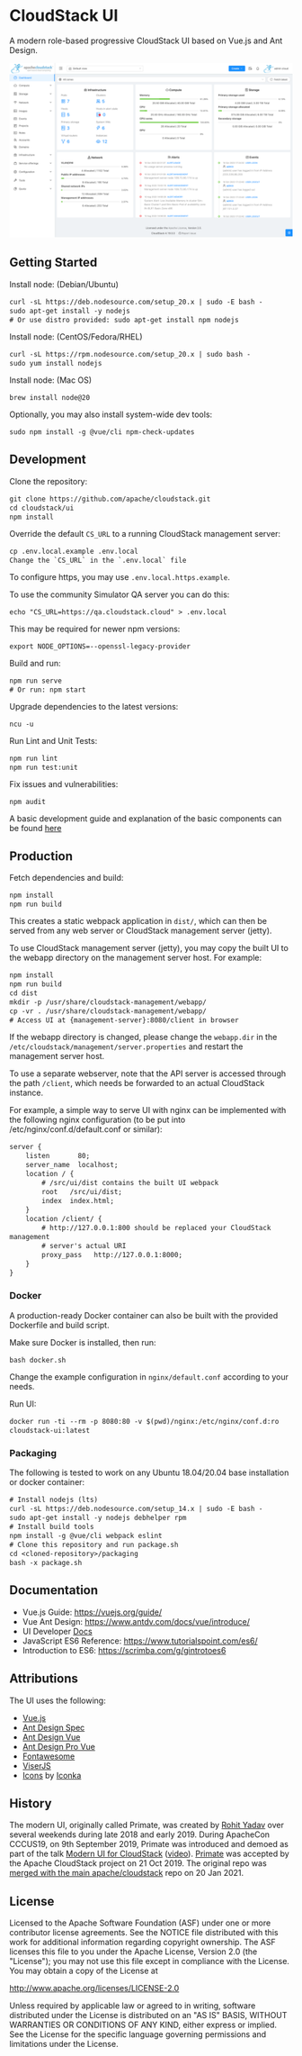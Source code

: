 <!--
 Licensed to the Apache Software Foundation (ASF) under one
 or more contributor license agreements.  See the NOTICE file
 distributed with this work for additional information
 regarding copyright ownership.  The ASF licenses this file
 to you under the Apache License, Version 2.0 (the
 "License"); you may not use this file except in compliance
 with the License.  You may obtain a copy of the License at

   http://www.apache.org/licenses/LICENSE-2.0

 Unless required by applicable law or agreed to in writing,
 software distributed under the License is distributed on an
 "AS IS" BASIS, WITHOUT WARRANTIES OR CONDITIONS OF ANY
 KIND, either express or implied.  See the License for the
 specific language governing permissions and limitations
 under the License.
 -->

# CloudStack UI

A modern role-based progressive CloudStack UI based on Vue.js and Ant Design.

![Screenshot](docs/screenshot-dashboard.png)

## Getting Started

Install node: (Debian/Ubuntu)

    curl -sL https://deb.nodesource.com/setup_20.x | sudo -E bash -
    sudo apt-get install -y nodejs
    # Or use distro provided: sudo apt-get install npm nodejs

Install node: (CentOS/Fedora/RHEL)

    curl -sL https://rpm.nodesource.com/setup_20.x | sudo bash -
    sudo yum install nodejs

Install node: (Mac OS)

    brew install node@20

Optionally, you may also install system-wide dev tools:

    sudo npm install -g @vue/cli npm-check-updates

## Development

Clone the repository:

    git clone https://github.com/apache/cloudstack.git
    cd cloudstack/ui
    npm install

Override the default `CS_URL` to a running CloudStack management server:

    cp .env.local.example .env.local
    Change the `CS_URL` in the `.env.local` file

To configure https, you may use `.env.local.https.example`.

To use the community Simulator QA server you can do this:

    echo "CS_URL=https://qa.cloudstack.cloud" > .env.local

This may be required for newer npm versions:

    export NODE_OPTIONS=--openssl-legacy-provider

Build and run:

    npm run serve
    # Or run: npm start

Upgrade dependencies to the latest versions:

    ncu -u

Run Lint and Unit Tests:

    npm run lint
    npm run test:unit

Fix issues and vulnerabilities:

    npm audit

A basic development guide and explanation of the basic components can be found
  [here](docs/development.md)

## Production

Fetch dependencies and build:

    npm install
    npm run build

This creates a static webpack application in `dist/`, which can then be served
from any web server or CloudStack management server (jetty).

To use CloudStack management server (jetty), you may copy the built UI to the
webapp directory on the management server host. For example:

    npm install
    npm run build
    cd dist
    mkdir -p /usr/share/cloudstack-management/webapp/
    cp -vr . /usr/share/cloudstack-management/webapp/
    # Access UI at {management-server}:8080/client in browser

If the webapp directory is changed, please change the `webapp.dir` in the
`/etc/cloudstack/management/server.properties` and restart the management server host.

To use a separate webserver, note that the API server is accessed through the path
`/client`, which needs be forwarded to an actual CloudStack instance.

For example, a simple way to serve UI with nginx can be implemented with the
following nginx configuration (to be put into /etc/nginx/conf.d/default.conf or similar):

```nginx
server {
    listen       80;
    server_name  localhost;
    location / {
        # /src/ui/dist contains the built UI webpack
        root   /src/ui/dist;
        index  index.html;
    }
    location /client/ {
        # http://127.0.0.1:800 should be replaced your CloudStack management
        # server's actual URI
        proxy_pass   http://127.0.0.1:8000;
    }
}
```

### Docker

A production-ready Docker container can also be built with the provided
Dockerfile and build script.

Make sure Docker is installed, then run:

    bash docker.sh

Change the example configuration in `nginx/default.conf` according to your needs.

Run UI:

    docker run -ti --rm -p 8080:80 -v $(pwd)/nginx:/etc/nginx/conf.d:ro cloudstack-ui:latest

### Packaging

The following is tested to work on any Ubuntu 18.04/20.04 base installation or
docker container:

    # Install nodejs (lts)
    curl -sL https://deb.nodesource.com/setup_14.x | sudo -E bash -
    sudo apt-get install -y nodejs debhelper rpm
    # Install build tools
    npm install -g @vue/cli webpack eslint
    # Clone this repository and run package.sh
    cd <cloned-repository>/packaging
    bash -x package.sh

## Documentation

- Vue.js Guide: https://vuejs.org/guide/
- Vue Ant Design: https://www.antdv.com/docs/vue/introduce/
- UI Developer [Docs](docs)
- JavaScript ES6 Reference: https://www.tutorialspoint.com/es6/
- Introduction to ES6: https://scrimba.com/g/gintrotoes6

## Attributions

The UI uses the following:

- [Vue.js](https://vuejs.org/)
- [Ant Design Spec](https://ant.design/docs/spec/introduce)
- [Ant Design Vue](https://vue.ant.design/)
- [Ant Design Pro Vue](https://github.com/sendya/ant-design-pro-vue)
- [Fontawesome](https://github.com/FortAwesome/vue-fontawesome)
- [ViserJS](https://viserjs.github.io/docs.html#/viser/guide/installation)
- [Icons](https://www.iconfinder.com/iconsets/cat-force) by [Iconka](https://iconka.com/en/downloads/cat-power/)

## History

The modern UI, originally called Primate, was created by [Rohit
Yadav](https://rohityadav.cloud) over several weekends during late 2018 and
early 2019. During ApacheCon CCCUS19, on 9th September 2019, Primate was
introduced and demoed as part of the talk [Modern UI
for CloudStack](https://rohityadav.cloud/files/talks/cccna19-primate.pdf)
([video](https://www.youtube.com/watch?v=F2KwZhechzs)).
[Primate](https://markmail.org/message/vxnskmwhfaagnm4r) was accepted by the
Apache CloudStack project on 21 Oct 2019. The original repo was [merged with the
main apache/cloudstack](https://markmail.org/message/bgnn4xkjnlzseeuv) repo on
20 Jan 2021.

## License

Licensed to the Apache Software Foundation (ASF) under one
or more contributor license agreements.  See the NOTICE file
distributed with this work for additional information
regarding copyright ownership.  The ASF licenses this file
to you under the Apache License, Version 2.0 (the
"License"); you may not use this file except in compliance
with the License.  You may obtain a copy of the License at

  http://www.apache.org/licenses/LICENSE-2.0

Unless required by applicable law or agreed to in writing,
software distributed under the License is distributed on an
"AS IS" BASIS, WITHOUT WARRANTIES OR CONDITIONS OF ANY
KIND, either express or implied.  See the License for the
specific language governing permissions and limitations
under the License.
